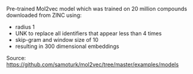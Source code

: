Pre-trained Mol2vec model which was trained on 20 million compounds downloaded from ZINC using:

* radius 1
* UNK to replace all identifiers that appear less than 4 times
* skip-gram and window size of 10
* resulting in 300 dimensional embeddings

Source: https://github.com/samoturk/mol2vec/tree/master/examples/models
